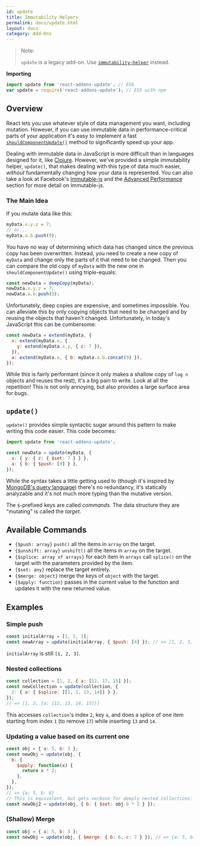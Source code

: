 ```yaml
---
id: update
title: Immutability Helpers
permalink: docs/update.html
layout: docs
category: Add-Ons
---
```


> Note:
>
> `update` is a legacy add-on. Use [`immutability-helper`](https://github.com/kolodny/immutability-helper) instead.

**Importing**

```javascript
import update from 'react-addons-update'; // ES6
var update = require('react-addons-update'); // ES5 with npm
```

## Overview

React lets you use whatever style of data management you want, including mutation. However, if you can use immutable data in performance-critical parts of your application it's easy to implement a fast [`shouldComponentUpdate()`](/docs/react-component.html#shouldcomponentupdate) method to significantly speed up your app.

Dealing with immutable data in JavaScript is more difficult than in languages designed for it, like [Clojure](http://clojure.org/). However, we've provided a simple immutability helper, `update()`, that makes dealing with this type of data much easier, _without_ fundamentally changing how your data is represented. You can also take a look at Facebook's [Immutable-js](https://facebook.github.io/immutable-js/docs/) and the [Advanced Performance](/docs/advanced-performance.html) section for more detail on Immutable-js.

### The Main Idea

If you mutate data like this:

```js
myData.x.y.z = 7;
// or...
myData.a.b.push(9);
```

You have no way of determining which data has changed since the previous copy has been overwritten. Instead, you need to create a new copy of `myData` and change only the parts of it that need to be changed. Then you can compare the old copy of `myData` with the new one in `shouldComponentUpdate()` using triple-equals:

```js
const newData = deepCopy(myData);
newData.x.y.z = 7;
newData.a.b.push(9);
```

Unfortunately, deep copies are expensive, and sometimes impossible. You can alleviate this by only copying objects that need to be changed and by reusing the objects that haven't changed. Unfortunately, in today's JavaScript this can be cumbersome:

```js
const newData = extend(myData, {
  x: extend(myData.x, {
    y: extend(myData.x.y, { z: 7 }),
  }),
  a: extend(myData.a, { b: myData.a.b.concat(9) }),
});
```

While this is fairly performant (since it only makes a shallow copy of `log n` objects and reuses the rest), it's a big pain to write. Look at all the repetition! This is not only annoying, but also provides a large surface area for bugs.

## `update()`

`update()` provides simple syntactic sugar around this pattern to make writing this code easier. This code becomes:

```js
import update from 'react-addons-update';

const newData = update(myData, {
  x: { y: { z: { $set: 7 } } },
  a: { b: { $push: [9] } },
});
```

While the syntax takes a little getting used to (though it's inspired by [MongoDB's query language](http://docs.mongodb.org/manual/core/crud-introduction/#query)) there's no redundancy, it's statically analyzable and it's not much more typing than the mutative version.

The `$`-prefixed keys are called _commands_. The data structure they are "mutating" is called the _target_.

## Available Commands

- `{$push: array}` `push()` all the items in `array` on the target.
- `{$unshift: array}` `unshift()` all the items in `array` on the target.
- `{$splice: array of arrays}` for each item in `arrays` call `splice()` on the target with the parameters provided by the item.
- `{$set: any}` replace the target entirely.
- `{$merge: object}` merge the keys of `object` with the target.
- `{$apply: function}` passes in the current value to the function and updates it with the new returned value.

## Examples

### Simple push

```js
const initialArray = [1, 2, 3];
const newArray = update(initialArray, { $push: [4] }); // => [1, 2, 3, 4]
```

`initialArray` is still `[1, 2, 3]`.

### Nested collections

```js
const collection = [1, 2, { a: [12, 17, 15] }];
const newCollection = update(collection, {
  2: { a: { $splice: [[1, 1, 13, 14]] } },
});
// => [1, 2, {a: [12, 13, 14, 15]}]
```

This accesses `collection`'s index `2`, key `a`, and does a splice of one item starting from index `1` (to remove `17`) while inserting `13` and `14`.

### Updating a value based on its current one

```js
const obj = { a: 5, b: 3 };
const newObj = update(obj, {
  b: {
    $apply: function(x) {
      return x * 2;
    },
  },
});
// => {a: 5, b: 6}
// This is equivalent, but gets verbose for deeply nested collections:
const newObj2 = update(obj, { b: { $set: obj.b * 2 } });
```

### (Shallow) Merge

```js
const obj = { a: 5, b: 3 };
const newObj = update(obj, { $merge: { b: 6, c: 7 } }); // => {a: 5, b: 6, c: 7}
```

